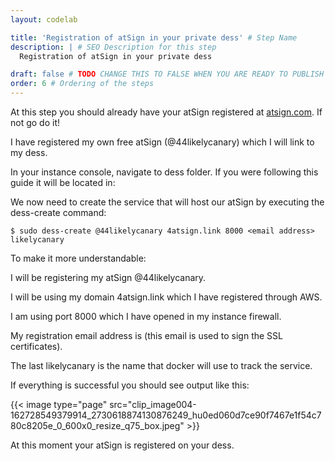 ```yaml
---
layout: codelab

title: 'Registration of atSign in your private dess' # Step Name
description: | # SEO Description for this step
  Registration of atSign in your private dess

draft: false # TODO CHANGE THIS TO FALSE WHEN YOU ARE READY TO PUBLISH THE PAGE
order: 6 # Ordering of the steps
---
```



At this step you should already have your atSign registered at [atsign.com](http://my.atsign.com/go). If not go do it!

I have registered my own free atSign (@44likelycanary) which I will link to my dess.

In your instance console, navigate to dess folder. If you were following this guide it will be located in:

We now need to create the service that will host our atSign by executing the dess-create command:

```$ sudo dess-create @44likelycanary 4atsign.link 8000 <email address> likelycanary```

To make it more understandable:

I will be registering my atSign @44likelycanary.

I will be using my domain 4atsign.link which I have registered through AWS.

I am using port 8000 which I have opened in my instance firewall.

My registration email address is <email address> (this email is used to sign the SSL certificates).

The last likelycanary is the name that docker will use to track the service.

If everything is successful you should see output like this:

{{< image type="page" src="clip_image004-162728549379914_2730618874130876249_hu0ed060d7ce90f7467e1f54c780c8205e_0_600x0_resize_q75_box.jpeg" >}}

At this moment your atSign is registered on your dess.
